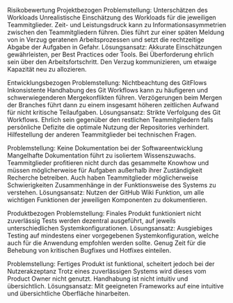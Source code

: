 Risikobewertung
Projektbezogen
Problemstellung: Unterschätzen des Workloads
Unrealistische Einschätzung des Workloads für die jeweiligen Teammitglieder. Zeit- und Leistungsdruck kann zu Informationsasymmetrien zwischen den Teammitgliedern führen. Dies führt zur einer späten Meldung von in Verzug geratenen Arbeitsprozessen und setzt die rechtzeitige Abgabe der Aufgaben in Gefahr.
Lösungsansatz:
Akkurate Einschätzungen gewährleisten, per Best Practices oder Tools. Bei Überforderung ehrlich sein über den Arbeitsfortschritt. Den Verzug kommunizieren, um etwaige Kapazität neu zu allozieren. 

Entwicklungsbezogen
Problemstellung: Nichtbeachtung des GitFlows
Inkonsistente Handhabung des Git Workflows kann zu häufigeren und schwerwiegenderen Mergekonflikten führen. Verzögerungen beim Mergen der Branches führt dann zu einem insgesamt höheren zeitlichen Aufwand für nicht kritische Teilaufgaben. 
Lösungsansatz:
Strikte Verfolgung des Git Workflows. Ehrlich sein gegenüber den restlichen Teammitgliedern falls persönliche Defizite die optimale Nutzung der Repositories verhindert. Hilfestellung der anderen Teammitglieder bei technischen Fragen. 

Problemstellung: Keine Dokumentation bei der Softwareentwicklung
Mangelhafte Dokumentation führt zu isoliertem Wissenszuwachs. Teammitglieder profitieren nicht durch das gesammelte Knowhow und müssen möglicherweise für Aufgaben außerhalb ihrer Zuständigkeit Recherche betreiben. Auch haben Teammitglieder möglicherweise Schwierigkeiten Zusammenhänge in der Funktionsweise des Systems zu verstehen.
Lösungsansatz:
Nutzen der GitHub Wiki Funktion, um alle wichtigen Funktionen der jeweiligen Komponenten zu dokumentieren.

Produktbezogen
Problemstellung: Finales Produkt funktioniert nicht zuverlässig 
Tests werden dezentral ausgeführt, auf jeweils unterschiedlichen Systemkonfigurationen.
Lösungsansatz: Ausgiebiges Testing auf mindestens einer vorgegebenen Systemkonfiguration, welche auch für die Anwendung empfohlen werden sollte. Genug Zeit für die Behebung von kritischen Bugfixes und Hotfixes einteilen.

Problemstellung: Fertiges Produkt ist funktional, scheitert jedoch bei der Nutzerakzeptanz
Trotz eines zuverlässigen Systems wird dieses vom Product Owner nicht genutzt. Handhabung ist nicht intuitiv und übersichtlich. 
Lösungsansatz: Mit geeigneten Frameworks auf eine intuitive und übersichtliche Oberfläche hinarbeiten.